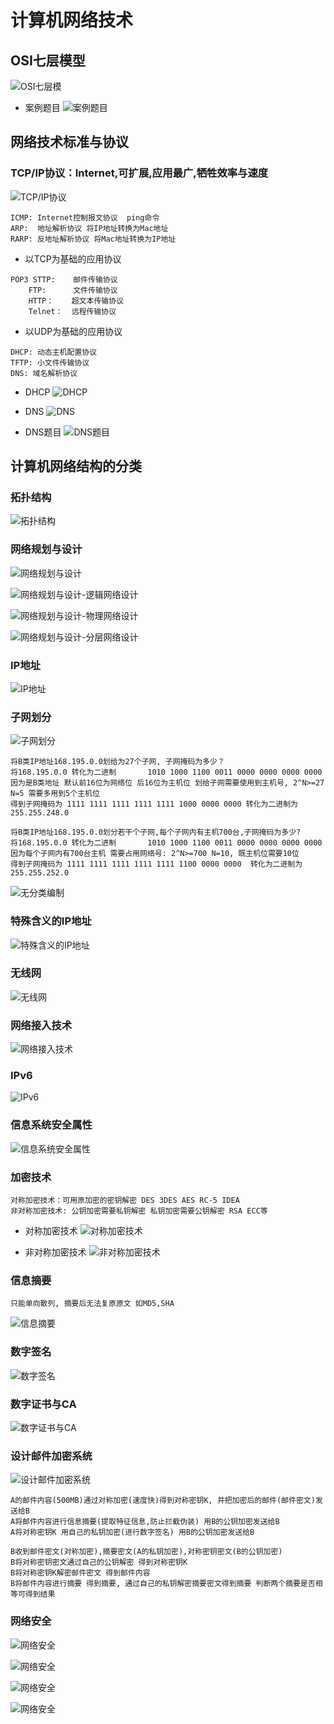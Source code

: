 # 计算机网络技术

## OSI七层模型
![OSI七层模](assets/markdown-img-paste-20190920154428567.png)

- 案例题目
![案例题目](assets/markdown-img-paste-20190920154622837.png)

## 网络技术标准与协议

### TCP/IP协议：Internet,可扩展,应用最广,牺牲效率与速度

![TCP/IP协议](assets/markdown-img-paste-20190920155357648.png)

```
ICMP: Internet控制报文协议  ping命令
ARP:  地址解析协议 将IP地址转换为Mac地址
RARP: 反地址解析协议 将Mac地址转换为IP地址
```
- 以TCP为基础的应用协议

```
POP3 STTP:    邮件传输协议
    FTP:      文件传输协议
    HTTP：    超文本传输协议
    Telnet：  远程传输协议
```

- 以UDP为基础的应用协议

```
DHCP: 动态主机配置协议
TFTP: 小文件传输协议
DNS: 域名解析协议
```

- DHCP
![DHCP](assets/markdown-img-paste-20190920165710761.png)

- DNS
![DNS](assets/markdown-img-paste-20190920165830557.png)

 - DNS题目
 ![DNS题目](assets/markdown-img-paste-20190920170044411.png)

 ## 计算机网络结构的分类

 ### 拓扑结构

 ![拓扑结构](assets/markdown-img-paste-20190920170553174.png)

 ### 网络规划与设计

 ![网络规划与设计](assets/markdown-img-paste-20190920171715852.png)

 ![网络规划与设计-逻辑网络设计](assets/markdown-img-paste-20190920171759498.png)

 ![网络规划与设计-物理网络设计](assets/markdown-img-paste-20190920171833819.png)

 ![网络规划与设计-分层网络设计](assets/markdown-img-paste-20190920172032414.png)

### IP地址
![IP地址](assets/markdown-img-paste-20190921140658829.png)
### 子网划分
![子网划分](assets/markdown-img-paste-20190921140839365.png)

```
将B类IP地址168.195.0.0划给为27个子网, 子网掩码为多少？
将168.195.0.0 转化为二进制       1010 1000 1100 0011 0000 0000 0000 0000
因为是B类地址 默认前16位为网络位 后16位为主机位 划给子网需要使用到主机号, 2^N>=27 N=5 需要多用到5个主机位
得到子网掩码为 1111 1111 1111 1111 1111 1000 0000 0000 转化为二进制为 255.255.248.0
```

```
将B类IP地址168.195.0.0划分若干个子网,每个子网内有主机700台,子网掩码为多少?
将168.195.0.0 转化为二进制       1010 1000 1100 0011 0000 0000 0000 0000
因为每个子网内有700台主机 需要占用网络号: 2^N>=700 N=10, 既主机位需要10位
得到子网掩码为 1111 1111 1111 1111 1111 1100 0000 0000  转化为二进制为 255.255.252.0
```

![无分类编制](assets/markdown-img-paste-20190921142356748.png)

### 特殊含义的IP地址
![特殊含义的IP地址](assets/markdown-img-paste-20190921143413534.png)

### 无线网
![无线网](assets/markdown-img-paste-20190921143651932.png)

### 网络接入技术
![网络接入技术](assets/markdown-img-paste-20190921144340235.png)

### IPv6
![IPv6](assets/markdown-img-paste-2019092114485052.png)

### 信息系统安全属性
![信息系统安全属性](assets/markdown-img-paste-20190921145333673.png)

### 加密技术

```
对称加密技术：可用原加密的密钥解密 DES 3DES AES RC-5 IDEA
非对称加密技术: 公钥加密需要私钥解密 私钥加密需要公钥解密 RSA ECC等
```

- 对称加密技术
![对称加密技术](assets/markdown-img-paste-20190921150559601.png)

- 非对称加密技术
![非对称加密技术](assets/markdown-img-paste-2019092115070234.png)

### 信息摘要
```
只能单向散列, 摘要后无法复原原文 如MD5,SHA
```
![信息摘要](assets/markdown-img-paste-20190921151236230.png)

### 数字签名
![数字签名](assets/markdown-img-paste-20190921153810670.png)

### 数字证书与CA
![数字证书与CA](assets/markdown-img-paste-20190921154909880.png)

### 设计邮件加密系统
![设计邮件加密系统](assets/markdown-img-paste-20190921155554136.png)

```
A的邮件内容(500MB)通过对称加密(速度快)得到对称密钥K, 并把加密后的邮件(邮件密文)发送给B
A将邮件内容进行信息摘要(提取特征信息,防止拦截伪装) 用B的公钥加密发送给B
A将对称密钥K 用自己的私钥加密(进行数字签名) 用B的公钥加密发送给B

B收到邮件密文(对称加密),摘要密文(A的私钥加密),对称密钥密文(B的公钥加密)
B将对称密钥密文通过自己的公钥解密 得到对称密钥K
B将对称密钥K解密邮件密文 得到邮件内容
B将邮件内容进行摘要 得到摘要, 通过自己的私钥解密摘要密文得到摘要 判断两个摘要是否相等可得到结果
```
### 网络安全

![网络安全](assets/markdown-img-paste-20190922104523169.png)


![网络安全](assets/markdown-img-paste-2019092210500429.png)

![网络安全](assets/markdown-img-paste-20190922105704819.png)

![网络安全](assets/markdown-img-paste-20190922105647356.png)
